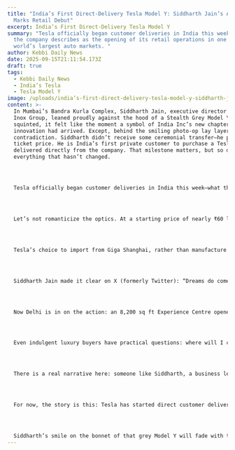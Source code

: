 ```yaml
---
title: "India’s First Direct-Delivery Tesla Model Y: Siddharth Jain’s Arrival
  Marks Retail Debut"
excerpt: India’s First Direct-Delivery Tesla Model Y
summary: "Tesla officially began customer deliveries in India this week, which
  the company describes as the opening of its retail operations in one of the
  world’s largest auto markets. "
author: Kebbi Daily News
date: 2025-09-15T21:11:54.173Z
draft: true
tags:
  - Kebbi Daily News
  - India’s Tesla
  - Tesla Model Y
image: /uploads/india’s-first-direct-delivery-tesla-model-y-siddharth-jain’s-arrival-marks-retail-debut-.png
content: >-
  In Mumbai’s Bandra Kurla Complex, Siddharth Jain, executive director of the
  Inox Group, leaned proudly against the hood of a Stealth Grey Model Y. If you
  squinted, it felt like the moment a symbol of India Inc’s new chapter in
  innovation had arrived. Except, behind the smiling photo-op lay layers of
  contradiction. Siddharth didn’t receive some ceremonial transfer—he paid full
  ticket price. He is India’s first private customer to purchase a Tesla Model Y
  delivered directly from the company. That milestone matters, but so does
  everything that hasn’t changed.




  Tesla officially began customer deliveries in India this week—what the company describes as the opening of its retail operations in one of the world’s largest auto markets. The handover to Siddharth Jain came just weeks after a ministerial delivery to Maharashtra’s Transport Minister Pratap Sarnaik, who received his Model Y merely as a symbolic gesture. Jain’s handover, by contrast, is the drinkable shot of real retail: someone writing a check, taking the car—and making Tesla accountable 




  Let’s not romanticize the optics. At a starting price of nearly ₹60 lakh (about $71,800) for the rear-wheel-drive version and up to ₹67.89 lakh for the long-range variant, these are luxury cars for India’s elite—not mass electrification tools. Import duties, sometimes north of 110%, double the price of units sold elsewhere, from Seattle to Shanghai. Only the most affluent elite can afford them while the rest of the country feels little relief from rising petrol or electricity bills 




  Tesla’s choice to import from Giga Shanghai, rather than manufacture locally, makes perfect business sense—but it undermines the public narrative. The Indian government has dangled lowered tariffs in exchange for promises of production facilities. Those promises remain unanswered and unfulfilled. So the company opens showrooms, builds “experience centers” (Mumbai, Delhi), installs a handful of Superchargers, and then… waits. Meanwhile, the self-driving software they offer for ₹6 lakh more still runs into infrastructure bottlenecks: India’s roads are simply not built for autonomy yet 




  Siddharth Jain made it clear on X (formerly Twitter): “Dreams do come true!” he wrote. And you can’t fault him for executing the dream. He sat in front of the gleaming car, tag-gaging Elon Musk and savoring the moment. But dreams are for planning. Reality is about delivering—literally and figuratively. Approximately 600 orders have accumulated since the mid-July launch, a number well below even conservative internal projections. This is in a country where Tata Motors, Mahindra, and even Chinese rivals like BYD sell EV models for ₹15–30 lakh—half the price, mass-market appeal, and better infrastructure for service networks 




  Now Delhi is in on the action: an 8,200 sq ft Experience Centre opened in Aerocity along with four V4 Superchargers. Plans for expansion in Pune, Gurugram, Bengaluru, and Mumbai’s Navi Mumbai and Lower Parel zones are underway. Service centers, collision repair networks, remote diagnostics—Tesla is building infrastructure. But again, a showroom doesn’t satisfy a power grid; a Supercharger network will be irrelevant if grid load skyrockets and public charging remains unreliable 




  Even indulgent luxury buyers have practical questions: where will I charge? When will spare parts arrive? Does the company offer local service and rapid maintenance? Tesla’s Indian ecosystem is not yet mature. It can look glossy on the surface, but the layers underneath haven’t matured to match the narrative. In markets like Germany, the Netherlands, or California, Tesla thrives with full local support. In India, they’re still learning to play with local regulatory uncertainty and supply chain fragility.




  There is a real narrative here: someone like Siddharth, a business leader, investing in clean mobility as a political and cultural statement. That should matter. But it must also come with infrastructure accountability, after-sales service promises, and a plan for broader adoption—not just photo ops in Mumbai. If Tesla wants to be serious here, it needs to commit to manufacturing, lower cost models, and meaningful integration with local energy and transport policy.




  For now, the story is this: Tesla has started direct customer deliveries, Siddharth Jain took the first private delivery, and India is officially open for business. But — delivery is not deployment, and delivery is not democratization. At the price point of half a crore rupees, we’re talking about consumption, not systemic change. For Tesla to go beyond niche symbolism, it must scale, adapt, localize—and prove each delivery isn’t just a publicity stunt but a systemic shift toward clean transport.




  Siddharth’s smile on the bonnet of that grey Model Y will fade with time. The real test lies ahead—can Tesla pivot from elite symbolism to mass mobilization in a country of billion-plus? Or will this remain a story of privilege, politics, and tariff-protected exclusivity? Investors, policymakers, and consumers will be watching, waiting to see whether Tesla makes India a chapter in global transition—or just another exotic headline.
---
```

